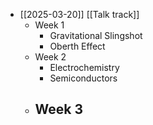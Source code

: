 - [[2025-03-20]] [[Talk track]]
	- Week 1
		- Gravitational Slingshot
		- Oberth Effect
	- Week 2
		- Electrochemistry
		- Semiconductors
	- Week 3
		-